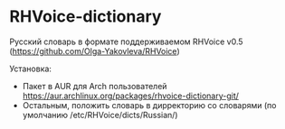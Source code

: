 RHVoice-dictionary
==================

Русский словарь в формате поддерживаемом RHVoice v0.5 (https://github.com/Olga-Yakovleva/RHVoice)

Установка:
 - Пакет в AUR для Arch пользователей https://aur.archlinux.org/packages/rhvoice-dictionary-git/
 - Остальным, положить словарь в дирректорию со словарями (по умолчанию /etc/RHVoice/dicts/Russian/)
